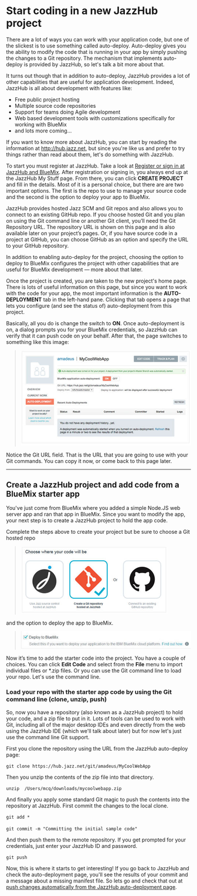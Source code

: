 # Start coding in a new JazzHub project 

There are a lot of ways you can work with your application code, but one of the slickest is to use something called auto-deploy. 
Auto-deploy gives you the ability to modify the code that is running in your app by simply pushing the changes to a Git repository. 
The mechanism that implements auto-deploy is provided by JazzHub, so let's talk a bit more about that.

It turns out though that in addition to auto-deploy, JazzHub provides a lot of other capabilities that are useful for application development. 
Indeed, JazzHub is all about development with features like:

* Free public project hosting
* Multiple source code repositories
* Support for teams doing Agile development
* Web based development tools with customizations specifically for working with BlueMix
* and lots more coming...

If you want to know more about JazzHub, you can start by reading the information at http://hub.jazz.net, 
but since you're like us and prefer to try things rather than read about them, let's do something with JazzHub.

To start you must register at JazzHub. Take a look at [Register or sign in at JazzHub and BlueMix](../Setup/registerandsignin).
After registration or signing in, you always end up at the JazzHub My Stuff page. From there, you can click **CREATE PROJECT** and fill in the details. 
Most of it is a personal choice, but there are are two important options. The first is the repo to use to manage your source code and the second is the option to deploy your app to BlueMix. 

JazzHub provides hosted Jazz SCM and Git repos and also allows you to connect to an existing GitHub repo. If you choose hosted Git and you plan on using the Git command line or another Git client, you’ll need the Git Repository URL. The repository URL is shown on this page and is also  available later on your project’s pages.
Or, if you have source code in a project at GitHub, you can choose GitHub as an option and specify the URL to your GitHub repository.

In addition to enabling auto-deploy for the project, choosing the option to deploy to BlueMix configures the project with other capabilities that are useful for BlueMix development — more about that later.
 
Once the project is created, you are taken to the new project's home page. There is lots of useful information on this page, but since you want to work with the code for your app, the most important information is the **AUTO-DEPLOYMENT** tab in the left-hand pane. Clicking that tab opens a page that lets you configure (and see the status of) auto-deployment from this project.

Basically, all you do is change the switch to **ON**. Once auto-deployment is on, a dialog prompts you for your BlueMix credentials, so JazzHub can verify that it can push code on your behalf. After that, the page switches to something like this image:

>	![Auto deploy page](../images/guidebm/jazzhubautodeploypage.jpg)

Notice the Git URL field. That is the URL that you are going to use with your Git commands. 
You can copy it now, or come back to this page later.

***
## Create a JazzHub project and add code from a BlueMix starter app

You've just come from BlueMix where you added a simple Node.JS web server app and ran that app in BlueMix. Since you want to modify the app, your
next step is to create a JazzHub project to hold the app code. 

Complete the steps above to create your project but be sure to choose a Git hosted repo 

>	![Git hosted repo](../images/guidebm/jazzhubrepos.jpg)


and the option to deploy the app to BlueMix.

>	![Deploy option](../images/guidebm/jazzhubautodeployopt.jpg)

Now it’s time to add the starter code into the project. 
You have a couple of choices. You can click **Edit Code** and select from the **File** menu to import individual files or *.zip files. 
Or you can use the Git command line to load your repo. Let's use the command line. 

### Load your repo with the starter app code by using the Git command line (clone, unzip, push)

So, now you have a repository (also known as a JazzHub project) to hold your code, and a zip file to put in it. Lots of tools can be used to work with Git, including all of the major desktop IDEs and even directly from the web using the JazzHub IDE (which we'll talk about later) but for now let's just use the command line Git support.

First you clone the repository using the URL from the JazzHub auto-deploy page:

	git clone https://hub.jazz.net/git/amadeus/MyCoolWebApp

Then you unzip the contents of the zip file into that directory.

	unzip  /Users/mcq/downloads/mycoolwebapp.zip

And finally you apply some standard Git magic to push the contents into the repository at JazzHub. First commit the changes to the local clone.

	git add *

	git commit -m "Committing the initial sample code"

And then push them to the remote repository. If you get prompted for your credentials, just enter your JazzHub ID and password.

	git push
	
Now, this is where it starts to get interesting! If you go back to JazzHub and check the auto-deployment page, you'll see the results
of your commit and a message about a missing manifest file. So lets go and check that out at [push changes automatically from the JazzHub auto-deployment page](../Deploy/pushfromjh).  
